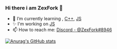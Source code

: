### Hi there i am ZexFork 👋

- 🌱 I’m currently learning , [C++](https://cplusplus.com), [JS](https://nodejs.org)
- ✨ I'm working on [JS](https://nodejs.org)
- 📫 How to reach me: [Discord - @ZexFork#8946](https://discord.com)

[![Anurag's GitHub stats](https://github-readme-stats.vercel.app/api?username=ZexFork&show_icons=true&theme=tokyonight)](https://github.com/ZexFork/github-readme-stats)
